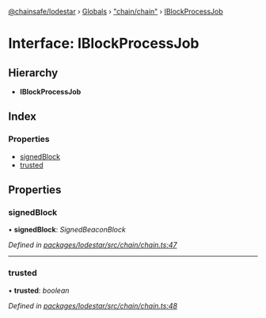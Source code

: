 [@chainsafe/lodestar](../README.md) › [Globals](../globals.md) › ["chain/chain"](../modules/_chain_chain_.md) › [IBlockProcessJob](_chain_chain_.iblockprocessjob.md)

# Interface: IBlockProcessJob

## Hierarchy

* **IBlockProcessJob**

## Index

### Properties

* [signedBlock](_chain_chain_.iblockprocessjob.md#signedblock)
* [trusted](_chain_chain_.iblockprocessjob.md#trusted)

## Properties

###  signedBlock

• **signedBlock**: *SignedBeaconBlock*

*Defined in [packages/lodestar/src/chain/chain.ts:47](https://github.com/ChainSafe/lodestar/blob/af95f0522/packages/lodestar/src/chain/chain.ts#L47)*

___

###  trusted

• **trusted**: *boolean*

*Defined in [packages/lodestar/src/chain/chain.ts:48](https://github.com/ChainSafe/lodestar/blob/af95f0522/packages/lodestar/src/chain/chain.ts#L48)*
